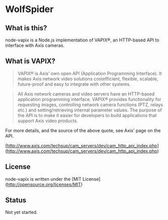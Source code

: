 WolfSpider
=======

What is this?
-------------
node-vapix is a Node.js implementation of VAPIX®, an HTTP-based API to
interface with Axis cameras.

What is VAPIX?
--------------
> VAPIX® is Axis’ own open API (Application Programming Interface). It
> makes Axis network video solutions costefficient, flexible, scalable,
> future-proof and easy to integrate with other systems.

> All Axis network cameras and video servers have an HTTP-based
> application programming interface. VAPIX® provides functionality for
> requesting images, controlling network camera functions (PTZ, relays
> etc.) and setting/retrieving internal parameter values. The purpose
> of the API is to make it easier for developers to build applications
> that support Axis video products.

For more details, and the source of the above quote, see Axis' page on
the API.

[http://www.axis.com/techsup/cam_servers/dev/cam_http_api_index.php]
(http://www.axis.com/techsup/cam_servers/dev/cam_http_api_index.php)

License
-------
node-vapix is written under the [MIT License]
(http://opensource.org/licenses/MIT)

Status
------------
Not yet started.
